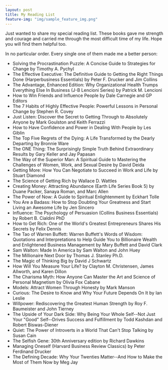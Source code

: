 ```yaml
---
layout: post
title: My Reading List
feature-img: "img/sample_feature_img.png"
---
```


Just wanted to share my special reading list. These books gave me strength and courage and carried me through the most difficult time of my life. Hope you will find them helpful too.

In no particular order. Every single one of them made me a better person:
* Solving the Procrastination Puzzle: A Concise Guide to Strategies for Change by Timothy A. Pychyl
* The Effective Executive: The Definitive Guide to Getting the Right Things Done (Harperbusiness Essentials) by Peter F. Drucker and Jim Collins
* The Advantage, Enhanced Edition: Why Organizational Health Trumps Everything Else In Business (J-B Lencioni Series) by Patrick M. Lencioni
* How to Win Friends and Influence People by Dale Carnegie and GP Editors
* The 7 Habits of Highly Effective People: Powerful Lessons in Personal Change by Stephen R. Covey
* Just Listen: Discover the Secret to Getting Through to Absolutely Anyone by Mark Goulston and Keith Ferrazzi
* How to Have Confidence and Power in Dealing With People by Les Giblin
* The Top Five Regrets of the Dying: A Life Transformed by the Dearly Departing by Bronnie Ware
* The ONE Thing: The Surprisingly Simple Truth Behind Extraordinary Results by Gary Keller and Jay Papasan
* The Way of the Superior Man: A Spiritual Guide to Mastering the Challenges of Women, Work, and Sexual Desire by David Deida
* Getting More: How You Can Negotiate to Succeed in Work and Life by Stuart Diamond
* The Science of Getting Rich by Wallace D. Wattles
* Creating Money: Attracting Abundance (Earth Life Series Book 5) by Duane Packer, Sanaya Roman, and Marc Allen
* The Power of Now: A Guide to Spiritual Enlightenment by Eckhart Tolle
* You Are a Badass: How to Stop Doubting Your Greatness and Start Living an Awesome Life by Jen Sincero
* Influence: The Psychology of Persuasion (Collins Business Essentials) by Robert B. Cialdini PhD
* How to Get Rich: One of the World's Greatest Entrepreneurs Shares His Secrets by Felix Dennis
* The Tao of Warren Buffett: Warren Buffett's Words of Wisdom: Quotations and Interpretations to Help Guide You to Billionaire Wealth and Enlightened Business Management by Mary Buffett and David Clark
* Sam Walton: Made In America by Sam Walton and John Huey
* The Millionaire Next Door by Thomas J. Stanley Ph.D.
* The Magic of Thinking Big by David J Schwartz
* How Will You Measure Your Life? by Clayton M. Christensen, James Allworth, and Karen Dillon
* The Charisma Myth: How Anyone Can Master the Art and Science of Personal Magnetism by Olivia Fox Cabane
* Models: Attract Women Through Honesty by Mark Manson
* Curious: The Desire to Know and Why Your Future Depends On It by Ian Leslie
* Willpower: Rediscovering the Greatest Human Strength by Roy F. Baumeister and John Tierney
* The Upside of Your Dark Side: Why Being Your Whole Self--Not Just Your "Good" Self--Drives Success and Fulfillment by Todd Kashdan and Robert Biswas-Diener
* Quiet: The Power of Introverts in a World That Can't Stop Talking by Susan Cain
* The Selfish Gene: 30th Anniversary edition by Richard Dawkins
* Managing Oneself (Harvard Business Review Classics) by Peter Ferdinand Drucker
* The Defining Decade: Why Your Twenties Matter--And How to Make the Most of Them Now by Meg Jay
